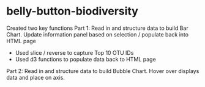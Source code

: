 # belly-button-biodiversity

Created two key functions
 Part 1: Read in and structure data to build Bar Chart.  Update information panel based on selection / populate back into HTML page
 - Used slice / reverse to capture Top 10 OTU IDs
 - Used d3 functions to populate data back to HTML page

Part 2: Read in and structure data to build Bubble Chart.  Hover over displays data and place on axis. 

